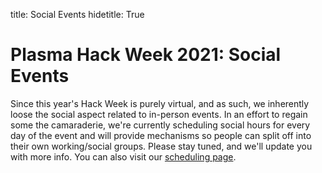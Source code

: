title: Social Events
hidetitle: True

# Plasma Hack Week 2021: Social Events

Since this year's Hack Week is purely virtual, and as such, we inherently
loose the social aspect related to in-person events.  In an effort to regain
some the camaraderie, we're currently scheduling social hours for every
day of the event and will provide mechanisms so people can split off into
their own working/social groups.  Please stay tuned, and we'll update you
with more info.  You can also visit our [scheduling page](../schedule).

